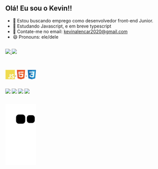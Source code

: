 ## Olá! Eu sou o Kevin!!


- 🔭 Estou buscando emprego como desenvolvedor front-end Junior.
- 🤔 Estudando Javascript, e em breve typescript
- 💬 Contate-me no email: kevinalencar2020@gmail.com
- 😄 Pronouns: ele/dele
##
<div>
  <a href="https://github.com/alencarrkevin">
  <img height="180em" src="https://github-readme-stats.vercel.app/api?username=alencarrkevin&show_icons=true&theme=dark&include_all_commits=true&count_private=true"/>
  <img height="180em" src="https://github-readme-stats.vercel.app/api/top-langs/?username=alencarrkevin&layout=compact&langs_count=16&theme=dark"/>
</div>
  
  ##
  
  <div style="display: left"><br>
  <img align="center" alt="Rafa-Js" height="30" width="30" src="https://raw.githubusercontent.com/devicons/devicon/master/icons/javascript/javascript-plain.svg">
  <img align="center" alt="Rafa-HTML" height="30" width="30" src="https://raw.githubusercontent.com/devicons/devicon/master/icons/html5/html5-original.svg">
  <img align="center" alt="Rafa-CSS" height="30" width="30" src="https://raw.githubusercontent.com/devicons/devicon/master/icons/css3/css3-original.svg">
</div>
  
  ##

  <div>
  <a href="https://instagram.com/alencarr_kevin" target="_blank"><img src="https://img.shields.io/badge/-Instagram-%23E4405F?style=for-the-badge&logo=instagram&logoColor=white" target="_blank"></a>
 <a href="https://discord.gg/kevinzin#9420" target="_blank"><img src="https://img.shields.io/badge/Discord-7289DA?style=for-the-badge&logo=discord&logoColor=white" target="_blank"></a> 
  <a href = "kevinalencar2020@gmail.com"><img src="https://img.shields.io/badge/-Gmail-%23333?style=for-the-badge&logo=gmail&logoColor=white" target="_blank"></a>
  <a href="https://www.linkedin.com/in/alencarr-kevin" target="_blank"><img src="https://img.shields.io/badge/-LinkedIn-%230077B5?style=for-the-badge&logo=linkedin&logoColor=white" target="_blank"></a> 
  </div>
  
  ##
  
   ![Snake animation](https://github.com/rafaballerini/rafaballerini/blob/output/github-contribution-grid-snake.svg)
